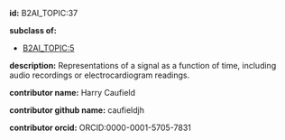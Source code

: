 **id:** B2AI_TOPIC:37

**subclass of:**

- [B2AI_TOPIC:5](../DataTopic.markdown)

**description:** Representations of a signal as a function of time, including audio recordings or electrocardiogram readings.

**contributor name:** Harry Caufield

**contributor github name:** caufieldjh

**contributor orcid:** ORCID:0000-0001-5705-7831
